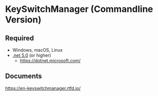 # KeySwitchManager (Commandline Version)



## Required

- Windows, macOS, Linux
- [.net 5.0](https://dotnet.microsoft.com/download) (or higher)
    - https://dotnet.microsoft.com/



## Documents

https://en-keyswitchmanager.rtfd.io/

